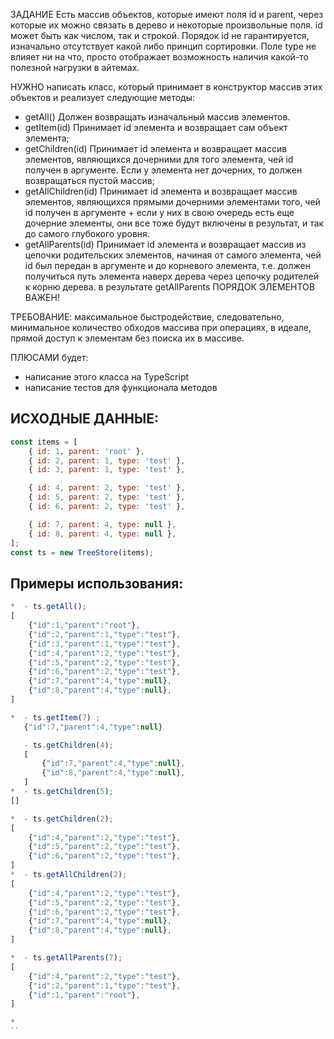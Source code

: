 ЗАДАНИЕ
 Есть массив объектов, которые имеют поля id и parent, через которые их можно связать в дерево и некоторые произвольные поля. id может быть как числом, так и строкой. Порядок id не гарантируется, изначально отсутствует какой либо принцип сортировки. Поле type не влияет ни на что, просто отображает возможность наличия какой-то полезной нагрузки в айтемах. 
 

НУЖНО написать класс, который принимает в конструктор массив этих объектов и реализует следующие методы:
 - getAll() Должен возвращать изначальный массив элементов.
 - getItem(id) Принимает id элемента и возвращает сам объект элемента;
 - getChildren(id) Принимает id элемента и возвращает массив элементов, являющихся дочерними для того элемента, чей id получен в аргументе. Если у элемента нет дочерних, то должен возвращаться пустой массив;
 - getAllChildren(id) Принимает id элемента и возвращает массив элементов, являющихся прямыми дочерними элементами того, чей id получен в аргументе + если у них в свою очередь есть еще дочерние элементы, они все тоже будут включены в результат, и так до самого глубокого уровня.
 - getAllParents(id) Принимает id элемента и возвращает массив из цепочки родительских элементов, начиная от самого элемента, чей id был передан в аргументе и до корневого элемента, т.е. должен получиться путь элемента наверх дерева через цепочку родителей к корню дерева. в результате getAllParents ПОРЯДОК ЭЛЕМЕНТОВ ВАЖЕН!
 
ТРЕБОВАНИЕ: максимальное быстродействие, следовательно, минимальное количество обходов массива при операциях, в идеале, прямой доступ к элементам без поиска их в массиве.

 ПЛЮСАМИ будет:
 - написание этого класса на TypeScript
 - написание тестов для функционала методов

## ИСХОДНЫЕ ДАННЫЕ:

```js
const items = [
    { id: 1, parent: 'root' },
    { id: 2, parent: 1, type: 'test' },
    { id: 3, parent: 1, type: 'test' },

    { id: 4, parent: 2, type: 'test' },
    { id: 5, parent: 2, type: 'test' },
    { id: 6, parent: 2, type: 'test' },

    { id: 7, parent: 4, type: null },
    { id: 8, parent: 4, type: null },
];
const ts = new TreeStore(items);
```


 ## Примеры использования:
 ```js
 *  - ts.getAll(); 
 [
     {"id":1,"parent":"root"},
     {"id":2,"parent":1,"type":"test"},
     {"id":3,"parent":1,"type":"test"},
     {"id":4,"parent":2,"type":"test"},
     {"id":5,"parent":2,"type":"test"},
     {"id":6,"parent":2,"type":"test"},
     {"id":7,"parent":4,"type":null},
     {"id":8,"parent":4,"type":null},
 ]
 
 *  - ts.getItem(7) ;
    {"id":7,"parent":4,"type":null}
 
    - ts.getChildren(4);
    [
        {"id":7,"parent":4,"type":null},
        {"id":8,"parent":4,"type":null},
    ]
 *  - ts.getChildren(5); 
 []
 
 *  - ts.getChildren(2); 
 [
     {"id":4,"parent":2,"type":"test"},
     {"id":5,"parent":2,"type":"test"},
     {"id":6,"parent":2,"type":"test"},
 ]
 *  - ts.getAllChildren(2);  
 [
     {"id":4,"parent":2,"type":"test"},
     {"id":5,"parent":2,"type":"test"},
     {"id":6,"parent":2,"type":"test"},
     {"id":7,"parent":4,"type":null},
     {"id":8,"parent":4,"type":null},
 ]
 
 *  - ts.getAllParents(7); 
 [
     {"id":4,"parent":2,"type":"test"},
     {"id":2,"parent":1,"type":"test"},
     {"id":1,"parent":"root"},
 ]
 
*
``
